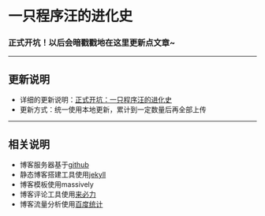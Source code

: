 # 一只程序汪的进化史
### 正式开坑！以后会暗戳戳地在这里更新点文章~

---
## 更新说明
- 详细的更新说明：[正式开坑：一只程序汪的进化史](https://hyacinthee.github.io/blog/blog-open/)  
- 更新方式：统一使用本地更新，累计到一定数量后再全部上传

---
## 相关说明
- 博客服务器基于[github](https://github.com/)  
- 静态博客搭建工具使用[jekyll](https://jekyllrb.com/)  
- 博客模板使用massively  
- 博客评论工具使用[来必力](https://livere.com/)  
- 博客流量分析使用[百度统计](https://tongji.baidu.com/)